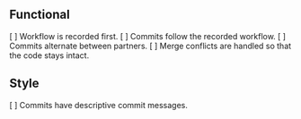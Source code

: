 ## Functional

[ ] Workflow is recorded first.
[ ] Commits follow the recorded workflow.
[ ] Commits alternate between partners.
[ ] Merge conflicts are handled so that the code stays intact.

## Style

[ ] Commits have descriptive commit messages. 
